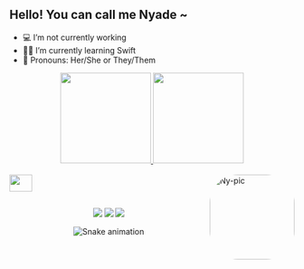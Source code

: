 ## Hello! You can call me Nyade ~

- 💻 I’m not currently working
- 👩‍💻 I’m currently learning Swift
- 👤 Pronouns: Her/She or They/Them

<div align="center">
  <a href="https://github.com/niinyade">
  <img height="160em" src="https://github-readme-stats.vercel.app/api?username=niinyade&show_icons=true&theme=nightowl&include_all_commits=true&count_private=true"/>
  <img height="160em" src="https://github-readme-stats.vercel.app/api/top-langs/?username=niinyade&layout=compact&langs_count=7&theme=nightowl"/>
</div>
<div style="display: inline_block"><br>
  <img align= center height="30" width="40" src="https://cdn.jsdelivr.net/gh/devicons/devicon/icons/swift/swift-original.svg" />
  <img align="right" alt="Ny-pic" height="150" style="border-radius:50px;" src="https://cdn.discordapp.com/attachments/384137038993031182/963521031421710386/0_GitHub_Eunha_Gif_1.gif">
</div>

##
  
<div align="center">
   <a href="https://www.linkedin.com/in/matheus-fausto-4a3759b5" target="_blank"><img src="https://img.shields.io/badge/-LinkedIn-%230077B5?style=for-the-badge&logo=linkedin&logoColor=white" target="_blank"></a>
  <a href="mailto:niinyade@icloud.com"><img src="https://img.shields.io/badge/-icloud-%23333?style=for-the-badge&logo=icloud&logoColor=white" target="_blank"></a>
  <a href="https://discord.com" target="_blank"><img src="https://img.shields.io/badge/-Nyade4194-7289DA?style=for-the-badge&logo=discord&logoColor=white" target="_blank"></a>
  
  ![Snake animation](https://github.com/niinyade/niinyade/blob/output/github-contribution-grid-snake.svg)
  
</div>
